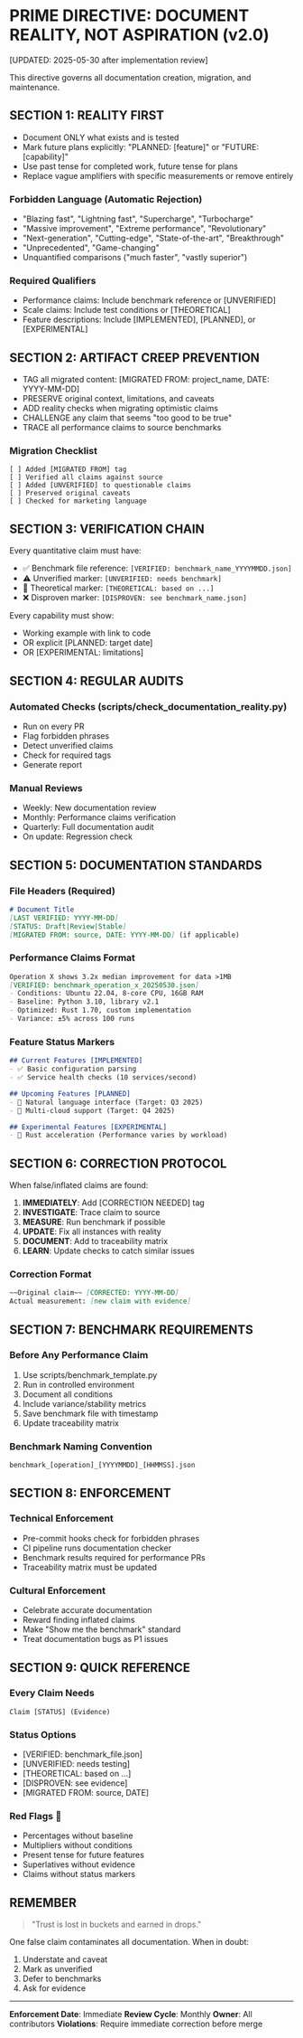 # PRIME DIRECTIVE: DOCUMENT REALITY, NOT ASPIRATION (v2.0)
[UPDATED: 2025-05-30 after implementation review]

This directive governs all documentation creation, migration, and maintenance.

## SECTION 1: REALITY FIRST
- Document ONLY what exists and is tested
- Mark future plans explicitly: "PLANNED: [feature]" or "FUTURE: [capability]"
- Use past tense for completed work, future tense for plans
- Replace vague amplifiers with specific measurements or remove entirely

### Forbidden Language (Automatic Rejection)
- "Blazing fast", "Lightning fast", "Supercharge", "Turbocharge"
- "Massive improvement", "Extreme performance", "Revolutionary"
- "Next-generation", "Cutting-edge", "State-of-the-art", "Breakthrough"
- "Unprecedented", "Game-changing"
- Unquantified comparisons ("much faster", "vastly superior")

### Required Qualifiers
- Performance claims: Include benchmark reference or [UNVERIFIED]
- Scale claims: Include test conditions or [THEORETICAL]
- Feature descriptions: Include [IMPLEMENTED], [PLANNED], or [EXPERIMENTAL]

## SECTION 2: ARTIFACT CREEP PREVENTION
- TAG all migrated content: [MIGRATED FROM: project_name, DATE: YYYY-MM-DD]
- PRESERVE original context, limitations, and caveats
- ADD reality checks when migrating optimistic claims
- CHALLENGE any claim that seems "too good to be true"
- TRACE all performance claims to source benchmarks

### Migration Checklist
```
[ ] Added [MIGRATED FROM] tag
[ ] Verified all claims against source
[ ] Added [UNVERIFIED] to questionable claims  
[ ] Preserved original caveats
[ ] Checked for marketing language
```

## SECTION 3: VERIFICATION CHAIN
Every quantitative claim must have:
- ✅ Benchmark file reference: `[VERIFIED: benchmark_name_YYYYMMDD.json]`
- ⚠️ Unverified marker: `[UNVERIFIED: needs benchmark]`
- 📝 Theoretical marker: `[THEORETICAL: based on ...]`
- ❌ Disproven marker: `[DISPROVEN: see benchmark_name.json]`

Every capability must show:
- Working example with link to code
- OR explicit [PLANNED: target date]
- OR [EXPERIMENTAL: limitations]

## SECTION 4: REGULAR AUDITS

### Automated Checks (scripts/check_documentation_reality.py)
- Run on every PR
- Flag forbidden phrases
- Detect unverified claims
- Check for required tags
- Generate report

### Manual Reviews
- Weekly: New documentation review
- Monthly: Performance claims verification
- Quarterly: Full documentation audit
- On update: Regression check

## SECTION 5: DOCUMENTATION STANDARDS

### File Headers (Required)
```markdown
# Document Title
[LAST VERIFIED: YYYY-MM-DD]
[STATUS: Draft|Review|Stable]
[MIGRATED FROM: source, DATE: YYYY-MM-DD] (if applicable)
```

### Performance Claims Format
```markdown
Operation X shows 3.2x median improvement for data >1MB
[VERIFIED: benchmark_operation_x_20250530.json]
- Conditions: Ubuntu 22.04, 8-core CPU, 16GB RAM
- Baseline: Python 3.10, library v2.1
- Optimized: Rust 1.70, custom implementation
- Variance: ±5% across 100 runs
```

### Feature Status Markers
```markdown
## Current Features [IMPLEMENTED]
- ✅ Basic configuration parsing
- ✅ Service health checks (10 services/second)

## Upcoming Features [PLANNED]
- 🚧 Natural language interface (Target: Q3 2025)
- 🚧 Multi-cloud support (Target: Q4 2025)

## Experimental Features [EXPERIMENTAL]
- 🧪 Rust acceleration (Performance varies by workload)
```

## SECTION 6: CORRECTION PROTOCOL

When false/inflated claims are found:
1. **IMMEDIATELY**: Add [CORRECTION NEEDED] tag
2. **INVESTIGATE**: Trace claim to source
3. **MEASURE**: Run benchmark if possible
4. **UPDATE**: Fix all instances with reality
5. **DOCUMENT**: Add to traceability matrix
6. **LEARN**: Update checks to catch similar issues

### Correction Format
```markdown
~~Original claim~~ [CORRECTED: YYYY-MM-DD]
Actual measurement: [new claim with evidence]
```

## SECTION 7: BENCHMARK REQUIREMENTS

### Before Any Performance Claim
1. Use scripts/benchmark_template.py
2. Run in controlled environment
3. Document all conditions
4. Include variance/stability metrics
5. Save benchmark file with timestamp
6. Update traceability matrix

### Benchmark Naming Convention
`benchmark_[operation]_[YYYYMMDD]_[HHMMSS].json`

## SECTION 8: ENFORCEMENT

### Technical Enforcement
- Pre-commit hooks check for forbidden phrases
- CI pipeline runs documentation checker
- Benchmark results required for performance PRs
- Traceability matrix must be updated

### Cultural Enforcement
- Celebrate accurate documentation
- Reward finding inflated claims
- Make "Show me the benchmark" standard
- Treat documentation bugs as P1 issues

## SECTION 9: QUICK REFERENCE

### Every Claim Needs
```
Claim [STATUS] (Evidence)
```

### Status Options
- [VERIFIED: benchmark_file.json]
- [UNVERIFIED: needs testing]
- [THEORETICAL: based on ...]
- [DISPROVEN: see evidence]
- [MIGRATED FROM: source, DATE]

### Red Flags 🚩
- Percentages without baseline
- Multipliers without conditions  
- Present tense for future features
- Superlatives without evidence
- Claims without status markers

## REMEMBER

> "Trust is lost in buckets and earned in drops."

One false claim contaminates all documentation. When in doubt:
1. Understate and caveat
2. Mark as unverified
3. Defer to benchmarks
4. Ask for evidence

---

**Enforcement Date**: Immediate
**Review Cycle**: Monthly
**Owner**: All contributors
**Violations**: Require immediate correction before merge